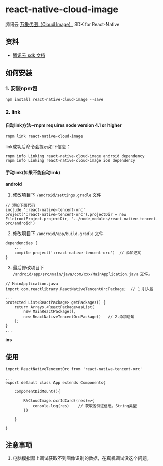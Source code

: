 # react-native-cloud-image

腾讯云 [万象优图（Cloud Image）](https://www.qcloud.com/product/ci) SDK for React-Native

## 资料

- [腾讯云 sdk 文档](https://cloud.tencent.com/document/product/641/12408)


## 如何安装

### 1. 安装npm包

```
npm install react-native-cloud-image --save
```

### 2. link

#### 自动link方法~rnpm requires node version 4.1 or higher

```
rnpm link react-native-cloud-image
```

link成功后命令会提示如下信息：

```
rnpm info Linking react-native-cloud-image android dependency 
rnpm info Linking react-native-cloud-image ios dependency
```

#### 手动link(如果不能自动link)

**android**

1. 修改项目下 `/android/settings.gradle` 文件

```
// 添加下面代码
include ':react-native-tencent-orc'
project(':react-native-tencent-orc').projectDir = new File(rootProject.projectDir, '../node_modules/react-native-tencent-orc/android')
```

2. 修改项目下 `/android/app/build.gradle` 文件

```
dependencies {
    ...
    compile project(':react-native-tencent-orc')  // 添加这句
}
```

3. 最后修改项目下 `/android/app/src/main/java/com/xxx/MainApplication.java` 文件。

```
// MainApplication.java
import com.reactlibrary.ReactNativeTencentOrcPackage;  // 1.引入包

...
protected List<ReactPackage> getPackages() {
    return Arrays.<ReactPackage>asList(
        new MainReactPackage(),
        new ReactNativeTencentOrcPackage()   // 2.添加这句
    );
}
...
```

**ios**


## 使用

```
import ReactNativeTencentOrc from 'react-native-tencent-orc'

...
export default class App extends Components{

    componentDidMount(){

        RNCloudImage.ocrIdCard((res)=>{
            console.log(res)    // 获取省份证信息，String类型
        })

    }

}
```


## 注意事项

1. 电脑模拟器上调试获取不到图像识别的数据，在真机调试没这个问题。

